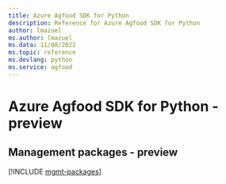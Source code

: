 ```yaml
---
title: Azure Agfood SDK for Python
description: Reference for Azure Agfood SDK for Python
author: lmazuel
ms.author: lmazuel
ms.data: 11/08/2022
ms.topic: reference
ms.devlang: python
ms.service: agfood
---
```

# Azure Agfood SDK for Python - preview

## Management packages - preview
[!INCLUDE [mgmt-packages](agfood-mgmt-index.md)]
